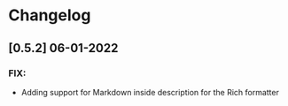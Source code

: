 # Changelog

## [0.5.2] 06-01-2022


### FIX:

- Adding support for Markdown inside description for the Rich formatter
